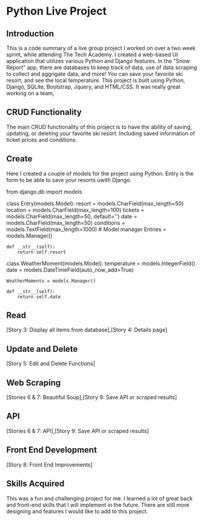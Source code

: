 # Python Live Project

<h2>Introduction</h2>

This is a code summary of a live group project I worked on over a two week sprint, while attending The Tech Academy. I created a web-based UI application that utilizes various Python and Django features. In the "Snow Report" app, there are databases to keep track of data, use of data scraping to collect and aggrigate data, and more! You can save your favorite ski resort, and see the local temperature. This project is built using Python, Django, SQLite, Bootstrap, Jquery, and HTML/CSS. It was really great working on a team, 


<h2>CRUD Functionality</h2>

The main CRUD functionality of this project is to have the ability of saving, updating, or deleting your favorite ski resort. Including saved information of ticket prices and conditions.

<h2>Create</h2>

Here I created a couple of models for the project using Python. Entry is the form to be able to save your resorts uwith Django.

from django.db import models

class Entry(models.Model):
    resort = models.CharField(max_length=50)
    location = models.CharField(max_length=100)
    tickets = models.CharField(max_length=50, default='')
    date = models.CharField(max_length=50)
    conditions = models.TextField(max_length=1000)
    # Model manager
    Entries = models.Manager()

    def __str__(self):
        return self.resort


class WeatherMoment(models.Model):
    temperature = models.IntegerField()
    date = models.DateTimeField(auto_now_add=True)

    WeatherMoments = models.Manager()

    def __str__(self):
        return self.date


<h2>Read</h2>[Story 3: Display all items from database],[Story 4: Details page]



<h2>Update and Delete</h2>[Story 5: Edit and Delete Functions]

<h2>Web Scraping</h2>[Stories 6 & 7: Beautiful Soup],[Story 9: Save API or scraped results]

<h2>API</h2>[Stories 6 & 7: API],[Story 9: Save API or scraped results]

<h2>Front End Development</h2>[Story 8: Front End Improvements]

<h2>Skills Acquired</h2>
This was a fun and challenging project for me. I learned a lot of great back and front-end skills that I will implement in the future. There are still more designing and features I would like to add to this project.
